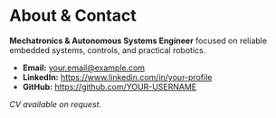 # About & Contact

**Mechatronics & Autonomous Systems Engineer** focused on reliable embedded systems, controls, and practical robotics.

- **Email:** your.email@example.com
- **LinkedIn:** https://www.linkedin.com/in/your-profile
- **GitHub:** https://github.com/YOUR-USERNAME

*CV available on request.*